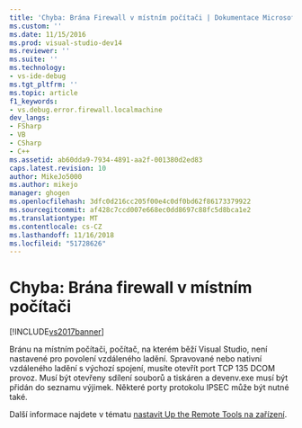 ```yaml
---
title: 'Chyba: Brána Firewall v místním počítači | Dokumentace Microsoftu'
ms.custom: ''
ms.date: 11/15/2016
ms.prod: visual-studio-dev14
ms.reviewer: ''
ms.suite: ''
ms.technology:
- vs-ide-debug
ms.tgt_pltfrm: ''
ms.topic: article
f1_keywords:
- vs.debug.error.firewall.localmachine
dev_langs:
- FSharp
- VB
- CSharp
- C++
ms.assetid: ab60dda9-7934-4891-aa2f-001380d2ed83
caps.latest.revision: 10
author: MikeJo5000
ms.author: mikejo
manager: ghogen
ms.openlocfilehash: 3dfc0d216cc205f00e4c0df0bd62f86173379922
ms.sourcegitcommit: af428c7ccd007e668ec0dd8697c88fc5d8bca1e2
ms.translationtype: MT
ms.contentlocale: cs-CZ
ms.lasthandoff: 11/16/2018
ms.locfileid: "51728626"
---
```

# <a name="error-firewall-on-local-machine"></a>Chyba: Brána firewall v místním počítači
[!INCLUDE[vs2017banner](../includes/vs2017banner.md)]

Bránu na místním počítači, počítač, na kterém běží Visual Studio, není nastavené pro povolení vzdáleného ladění. Spravované nebo nativní vzdáleného ladění s výchozí spojení, musíte otevřít port TCP 135 DCOM provoz. Musí být otevřeny sdílení souborů a tiskáren a devenv.exe musí být přidán do seznamu výjimek. Některé porty protokolu IPSEC může být nutné také.  
  
 Další informace najdete v tématu [nastavit Up the Remote Tools na zařízení](http://msdn.microsoft.com/library/90f45630-0d26-4698-8c1f-63f85a12db9c).



